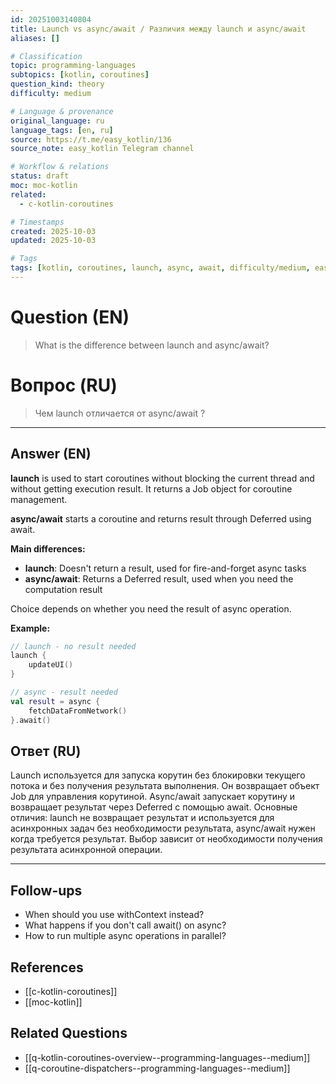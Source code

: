```yaml
---
id: 20251003140804
title: Launch vs async/await / Различия между launch и async/await
aliases: []

# Classification
topic: programming-languages
subtopics: [kotlin, coroutines]
question_kind: theory
difficulty: medium

# Language & provenance
original_language: ru
language_tags: [en, ru]
source: https://t.me/easy_kotlin/136
source_note: easy_kotlin Telegram channel

# Workflow & relations
status: draft
moc: moc-kotlin
related:
  - c-kotlin-coroutines

# Timestamps
created: 2025-10-03
updated: 2025-10-03

# Tags
tags: [kotlin, coroutines, launch, async, await, difficulty/medium, easy_kotlin, lang/ru, programming-languages]
---
```


# Question (EN)
> What is the difference between launch and async/await?

# Вопрос (RU)
> Чем launch отличается от async/await ?

---

## Answer (EN)

**launch** is used to start coroutines without blocking the current thread and without getting execution result. It returns a Job object for coroutine management.

**async/await** starts a coroutine and returns result through Deferred using await.

**Main differences:**
- **launch**: Doesn't return a result, used for fire-and-forget async tasks
- **async/await**: Returns a Deferred result, used when you need the computation result

Choice depends on whether you need the result of async operation.

**Example:**
```kotlin
// launch - no result needed
launch {
    updateUI()
}

// async - result needed
val result = async {
    fetchDataFromNetwork()
}.await()
```

## Ответ (RU)

Launch используется для запуска корутин без блокировки текущего потока и без получения результата выполнения. Он возвращает объект Job для управления корутиной. Async/await запускает корутину и возвращает результат через Deferred с помощью await. Основные отличия: launch не возвращает результат и используется для асинхронных задач без необходимости результата, async/await нужен когда требуется результат. Выбор зависит от необходимости получения результата асинхронной операции.

---

## Follow-ups
- When should you use withContext instead?
- What happens if you don't call await() on async?
- How to run multiple async operations in parallel?

## References
- [[c-kotlin-coroutines]]
- [[moc-kotlin]]

## Related Questions
- [[q-kotlin-coroutines-overview--programming-languages--medium]]
- [[q-coroutine-dispatchers--programming-languages--medium]]
